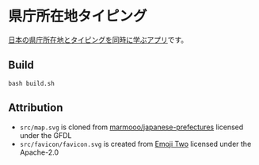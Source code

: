 # 県庁所在地タイピング

[日本の県庁所在地とタイピングを同時に学ぶアプリ](https://marmooo.github.io/kencho-typing/)です。

## Build

```
bash build.sh
```

## Attribution

- `src/map.svg` is cloned from
  [marmooo/japanese-prefectures](https://github.com/marmooo/japanese-prefectures)
  licensed under the GFDL
- `src/favicon/favicon.svg` is created from
  [Emoji Two](https://github.com/EmojiTwo/emojitwo) licensed under the
  Apache-2.0
